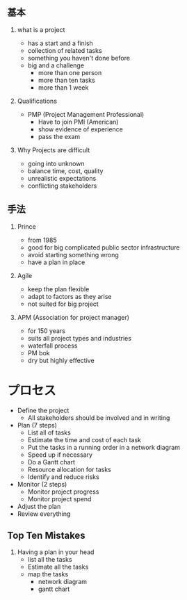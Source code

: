 ## 基本
1. what is a project
    - has a start and a finish
    - collection of related tasks
    - something you haven't done before
    - big and a challenge
        - more than one person
        - more than ten tasks
        - more than 1 week
    
1. Qualifications
    - PMP (Project Management Professional)
        - Have to join PMI (American)
        - show evidence of experience
        - pass the exam
    
    
1. Why Projects are difficult
    - going into unknown
    - balance time, cost, quality
    - unrealistic expectations
    - conflicting stakeholders

## 手法
1. Prince
    - from 1985
    - good for big complicated public sector infrastructure
    - avoid starting something wrong
    - have a plan in place
    
1. Agile    
    - keep the plan flexible
    - adapt to factors as they arise
    - not suited for big project
    
1. APM (Association for project manager)
    - for 150 years
    - suits all project types and industries
    - waterfall process
    - PM bok
    - dry but highly effective
 
# プロセス   

- Define the project
    - All stakeholders should be involved and in writing
- Plan (7 steps)    
    - List all of tasks
    - Estimate the time and cost of each task
    - Put the tasks in a running order in a network diagram
    - Speed up if necessary
    - Do a Gantt chart
    - Resource allocation for tasks
    - Identify and reduce risks
- Monitor (2 steps)   
    - Monitor project progress
    - Monitor project spend
- Adjust the plan
- Review everything
 
## Top Ten Mistakes
1. Having a plan in your head
    - list all the tasks
    - Estimate all the tasks
    - map the tasks  
        - network diagram
        - gantt chart
    

    
    
    
    
    
    
    
    
    
    
    
